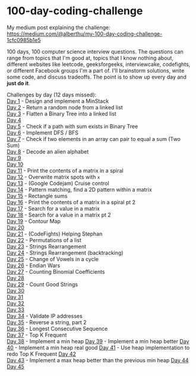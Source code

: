 # 100-day-coding-challenge

My medium post explaining the challenge: https://medium.com/@alberthu/my-100-day-coding-challenge-1cfc0985b1e5

100 days, 100 computer science interview questions. The questions can range from topics that I'm good at,
topics that I know nothing about, different websites like leetcode, geeksforgeeks,
interviewcake, codefights, or different Facebook groups I'm a part of. I'll
brainstorm solutions, write some code, and discuss tradeoffs. The point is to show
up every day and **just do it**.

Challenges by day (12 days missed):  
[Day 1](./day1) - Design and implement a MinStack  
[Day 2](./day2) - Return a random node from a linked list  
[Day 3](./day3) - Flatten a Binary Tree into a linked list  
[Day 4](./day4)  
[Day 5](./day5) - Check if a path with sum exists in Binary Tree  
[Day 6](./day6) - Implement DFS / BFS  
[Day 7](./day7) - Check if two elements in an array can pair to equal a sum (Two Sum)  
[Day 8](./day8) - Decode an alien alphabet  
[Day 9](https://www.instagram.com/p/BTFtoizF4Iw/)  
[Day 10](https://www.instagram.com/p/BTFtoizF4Iw/)  
[Day 11](./day11) - Print the contents of a matrix in a spiral  
[Day 12](./day12) - Overwrite matrix spots with `x`  
[Day 13](./day13) - (Google Codejam) Cruise control  
[Day 14](./day14) - Pattern matching, find a 2D pattern within a matrix  
[Day 15](./day15) - Rectangle sums  
[Day 16](./day16) - Print the contents of a matrix in a spiral pt 2  
[Day 17](./day17) - Search for a value in a matrix  
[Day 18](./day18) - Search for a value in a matrix pt 2  
[Day 19](./day19) - Contour Map  
[Day 20](./day20)    
[Day 21](./day21) - (CodeFights) Helping Stephan  
[Day 22](./day22) - Permutations of a list  
[Day 23](./day23) - Strings Rearrangement  
[Day 24](./day24) - Strings Rearrangement (backtracking)  
[Day 25](./day25) - Change of Vowels in a cycle  
[Day 26](./day26) - Endian Wars  
[Day 27](./day27) - Counting Binomial Coefficients  
[Day 28](./day28)  
[Day 29](./day29) - Count Good Strings   
[Day 30](./day30)  
[Day 31](./day31)  
[Day 32](./day32)  
[Day 33](./day33)  
[Day 34](./day34) - Validate IP addresses  
[Day 35](./day35) - Reverse a string, part 2  
[Day 36](./day36) - Longest Consecutive Sequence  
[Day 37](./day37) - Top K Frequent  
[Day 38](./day38) - Implement a min heap
[Day 39](./day38) - Implement a min heap better
[Day 40](./day38) - Implement a min heap real good
[Day 41](./day41) - Use heap implementation to redo Top K Frequent
[Day 42](./day42)  
[Day 43](./day43) - Implement a max heap better than the previous min heap
[Day 44](./day44)  
[Day 45](./day45)  





















